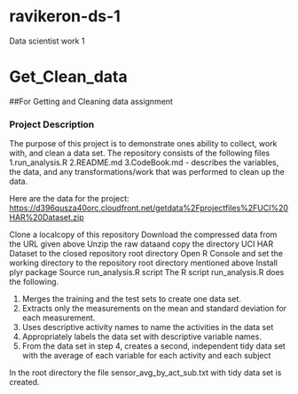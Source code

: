 # ravikeron-ds-1
Data scientist work 1
# Get_Clean_data
##For Getting and Cleaning data assignment 

### Project Description

The purpose of this project is to demonstrate ones ability to collect, work with, and clean a data set. 
The repository consists of the following files
1.run_analysis.R
2.README.md
3.CodeBook.md  - describes the variables, the data, and any transformations/work that was performed to clean up the data.   

Here are the data for the project: 
https://d396qusza40orc.cloudfront.net/getdata%2Fprojectfiles%2FUCI%20HAR%20Dataset.zip 

Clone a localcopy of this repository
Download the compressed data from the URL given above
Unzip the raw dataand copy the directory UCI HAR Dataset to the closed repository root directory 
Open R Console and set the working directory to the repository root directory mentioned above
Install plyr package
Source run_analysis.R script
The R script run_analysis.R does the following. 
1. Merges the training and the test sets to create one data set.
2. Extracts only the measurements on the mean and standard deviation for each measurement. 
3. Uses descriptive activity names to name the activities in the data set
4. Appropriately labels the data set with descriptive variable names. 
5. From the data set in step 4, creates a second, independent tidy data set with the average of each variable for each activity and each subject

In the root directory the file sensor_avg_by_act_sub.txt with tidy data set is created.
